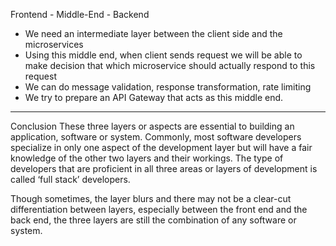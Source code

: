 Frontend - Middle-End - Backend


- We need an intermediate layer between the client side and the microservices
- Using this middle end, when client sends request we will be able to make  decision that which microservice should actually respond to this request
- We can do message validation, response transformation, rate limiting
- We try to prepare an API Gateway that acts as this middle end.


----------------------------------------------------------------------

Conclusion
These three layers or aspects are essential to building an application, software or system. Commonly, most software developers specialize in only one aspect of the development layer but will have a fair knowledge of the other two layers and their workings. The type of developers that are proficient in all three areas or layers of development is called ‘full stack’ developers.

Though sometimes, the layer blurs and there may not be a clear-cut differentiation between layers, especially between the front end and the back end, the three layers are still the combination of any software or system.